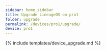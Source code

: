 ```yaml
---
sidebar: home_sidebar
title: Upgrade LineageOS on pro1
folder: upgrade
permalink: /devices/pro1/upgrade/
device: pro1
---
```

{% include templates/device_upgrade.md %}

